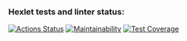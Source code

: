 ### Hexlet tests and linter status:
[![Actions Status](https://github.com/dmitry1178/frontend-project-46/workflows/hexlet-check/badge.svg)](https://github.com/dmitry1178/frontend-project-46/actions)
[![Maintainability](https://api.codeclimate.com/v1/badges/4107b0d042f321bbe78d/maintainability)](https://codeclimate.com/github/dmitry1178/frontend-project-46/maintainability)
[![Test Coverage](https://api.codeclimate.com/v1/badges/4107b0d042f321bbe78d/test_coverage)](https://codeclimate.com/github/dmitry1178/frontend-project-46/test_coverage)